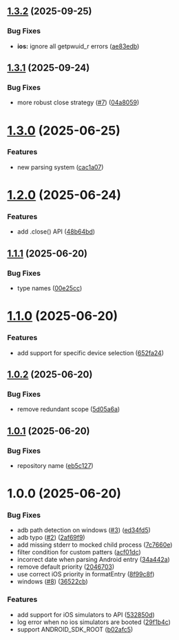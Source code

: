 ## [1.3.2](https://github.com/wix-incubator/logkitten/compare/v1.3.1...v1.3.2) (2025-09-25)


### Bug Fixes

* **ios:** ignore all getpwuid_r errors ([ae83edb](https://github.com/wix-incubator/logkitten/commit/ae83edb31f688ca4801c589af4e85cbb01569a56))

## [1.3.1](https://github.com/wix-incubator/logkitten/compare/v1.3.0...v1.3.1) (2025-09-24)


### Bug Fixes

* more robust close strategy ([#7](https://github.com/wix-incubator/logkitten/issues/7)) ([04a8059](https://github.com/wix-incubator/logkitten/commit/04a80599757dbb549879b495445b28d297b4ebbe))

# [1.3.0](https://github.com/wix-incubator/logkitten/compare/v1.2.0...v1.3.0) (2025-06-25)


### Features

* new parsing system ([cac1a07](https://github.com/wix-incubator/logkitten/commit/cac1a0762b7d005c6c90ab03ff4a6beaadbaca0b))

# [1.2.0](https://github.com/wix-incubator/logkitten/compare/v1.1.1...v1.2.0) (2025-06-24)


### Features

* add .close() API ([48b64bd](https://github.com/wix-incubator/logkitten/commit/48b64bde619ab131ca6dce9a39819af915b08d15))

## [1.1.1](https://github.com/wix-incubator/logkitten/compare/v1.1.0...v1.1.1) (2025-06-20)


### Bug Fixes

* type names ([00e25cc](https://github.com/wix-incubator/logkitten/commit/00e25cc6cacc4cc076afce65c152ee9d0c9e97c7))

# [1.1.0](https://github.com/wix-incubator/logkitten/compare/v1.0.2...v1.1.0) (2025-06-20)


### Features

* add support for specific device selection ([652fa24](https://github.com/wix-incubator/logkitten/commit/652fa24c0af8a7fa46433e1382d53e8fe4f90048))

## [1.0.2](https://github.com/wix-incubator/logkitten/compare/v1.0.1...v1.0.2) (2025-06-20)


### Bug Fixes

* remove redundant scope ([5d05a6a](https://github.com/wix-incubator/logkitten/commit/5d05a6a8e9df4d9de4556d842138fc8a25d5f20e))

## [1.0.1](https://github.com/wix-incubator/logkitten/compare/v1.0.0...v1.0.1) (2025-06-20)


### Bug Fixes

* repository name ([eb5c127](https://github.com/wix-incubator/logkitten/commit/eb5c1275bc2601de3e1433693a8d31323b19c529))

# 1.0.0 (2025-06-20)


### Bug Fixes

* adb path detection on windows ([#3](https://github.com/wix-incubator/logkitten/issues/3)) ([ed34fd5](https://github.com/wix-incubator/logkitten/commit/ed34fd5e5803e5a9c9e3255d3c0558a02f2f1466))
* adb typo ([#2](https://github.com/wix-incubator/logkitten/issues/2)) ([2af69f9](https://github.com/wix-incubator/logkitten/commit/2af69f9f99fbc176859992eaba03e31c80a34951))
* add missing stderr to mocked child process ([7c7660e](https://github.com/wix-incubator/logkitten/commit/7c7660edc783eb350f1e9991d5e7f8c19dfe6e26))
* filter condition for custom patters ([acf01dc](https://github.com/wix-incubator/logkitten/commit/acf01dcac2bc386491dde09a85d66faa3db44719))
* incorrect date when parsing Android entry ([34a442a](https://github.com/wix-incubator/logkitten/commit/34a442a61fdd36b51127506f79e3cbb4f9dc80c4))
* remove default priority ([2046703](https://github.com/wix-incubator/logkitten/commit/204670300e3cf9e284d650388772c1d6edf2a550))
* use correct iOS priority in formatEntry ([8f99c8f](https://github.com/wix-incubator/logkitten/commit/8f99c8f65bde024e56f692410376496e13381b98))
* windows ([#8](https://github.com/wix-incubator/logkitten/issues/8)) ([36522cb](https://github.com/wix-incubator/logkitten/commit/36522cb4528befbfc4d12aa41efdca8f37009b77))


### Features

* add support for iOS simulators to API ([532850d](https://github.com/wix-incubator/logkitten/commit/532850d84f3a30606d94b9211fa584fb6100179d))
* log error when no ios simulators are booted ([29f1b4c](https://github.com/wix-incubator/logkitten/commit/29f1b4c929efac48910742d3da8f5f1b4ec2fd5c))
* support ANDROID_SDK_ROOT ([b02afc5](https://github.com/wix-incubator/logkitten/commit/b02afc5f16c7d0b58585467e73945cb5b30ab8eb))
